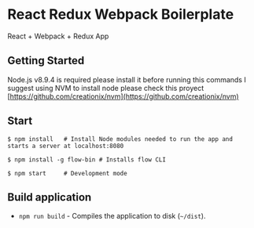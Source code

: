 React Redux Webpack Boilerplate
=======================
React + Webpack + Redux App

Getting Started
---------------

Node.js v8.9.4 is required please install it before running this commands I suggest using NVM to install node please check this proyect [https://github.com/creationix/nvm](https://github.com/creationix/nvm)


Start
-----

```shell
$ npm install   # Install Node modules needed to run the app and starts a server at localhost:8080

$ npm install -g flow-bin # Installs flow CLI 

$ npm start     # Development mode 
```

Build application
-----

* `npm run build` - Compiles the application to disk (`~/dist`).
